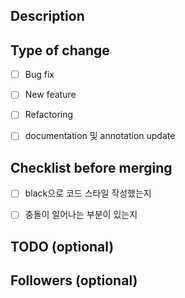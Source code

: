 ## Description
<!-- PR 목적 -->
<!-- What does this PR do? -->




## Type of change
<!-- 변경 사항 -->
<!-- 관련 없는 옵션은 지우고, 추가할 사항 있으면 추가해주세요 -->
- [ ] Bug fix 
- [ ] New feature 
- [ ] Refactoring
- [ ] documentation 및 annotation update


## Checklist before merging

- [ ] black으로 코드 스타일 작성했는지
- [ ] 충돌이 일어나는 부분이 있는지


## TODO (optional)


## Followers (optional)
<!-- 이 변경사항을 알고 있어야할 다른 팀원을 태그해주세요 -->
<!-- @junejae @hyunah @hyunjin @kangmin @seongwon -->


